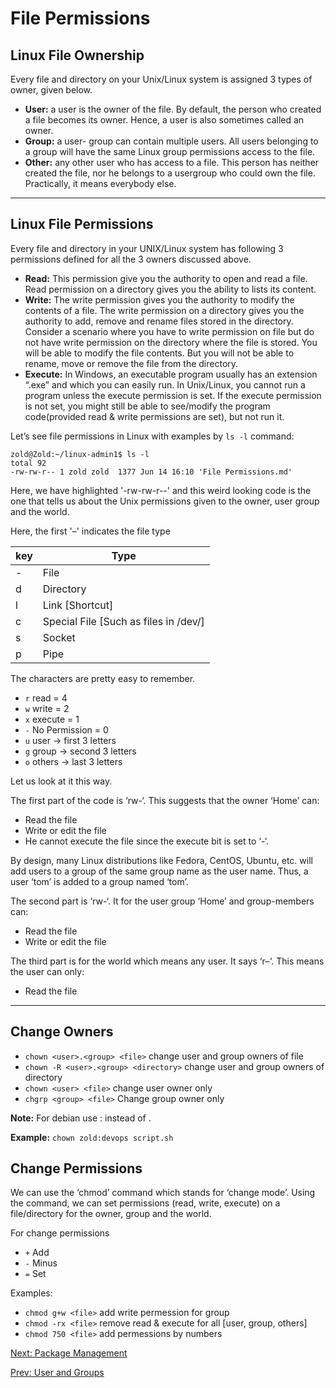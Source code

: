 # File Permissions

## Linux File Ownership

Every file and directory on your Unix/Linux system is assigned 3 types of owner, given below.

* **User:** a user is the owner of the file. By default, the person who created a file becomes its owner. Hence, a user is also sometimes called an owner.
* **Group:** a user- group can contain multiple users. All users belonging to a group will have the same Linux group permissions access to the file.
* **Other:** any other user who has access to a file. This person has neither created the file, nor he belongs to a usergroup who could own the file. Practically, it means everybody else.

***

## Linux File Permissions

Every file and directory in your UNIX/Linux system has following 3 permissions defined for all the 3 owners discussed above.

* **Read:** This permission give you the authority to open and read a file. Read permission on a directory gives you the ability to lists its content.
* **Write:** The write permission gives you the authority to modify the contents of a file. The write permission on a directory gives you the authority to add, remove and rename files stored in the directory. Consider a scenario where you have to write permission on file but do not have write permission on the directory where the file is stored. You will be able to modify the file contents. But you will not be able to rename, move or remove the file from the directory.
* **Execute:** In Windows, an executable program usually has an extension “.exe” and which you can easily run. In Unix/Linux, you cannot run a program unless the execute permission is set. If the execute permission is not set, you might still be able to see/modify the program code(provided read & write permissions are set), but not run it.

Let’s see file permissions in Linux with examples by `ls -l` command:

``` console
zold@Zold:~/linux-admin1$ ls -l
total 92
-rw-rw-r-- 1 zold zold  1377 Jun 14 16:10 'File Permissions.md'
```

Here, we have highlighted '-rw-rw-r--' and this weird looking code is the one that tells us about the Unix permissions given to the owner, user group and the world.

Here, the first '–' indicates the file type

| key | Type
| --- | ----
| -   | File
| d   | Directory
| l   | Link [Shortcut]
| c   | Special File [Such as files in /dev/]
| s   | Socket
| p   | Pipe

The characters are pretty easy to remember.

* `r` read = 4
* `w` write = 2
* `x` execute = 1
* `-` No Permission = 0
* `u` user → first 3 letters
* `g` group → second 3 letters
* `o` others → last 3 letters

Let us look at it this way.

The first part of the code is ‘rw-‘. This suggests that the owner ‘Home’ can:

* Read the file
* Write or edit the file
* He cannot execute the file since the execute bit is set to ‘-‘.

By design, many Linux distributions like Fedora, CentOS, Ubuntu, etc. will add users to a group of the same group name as the user name. Thus, a user ‘tom’ is added to a group named ‘tom’.

The second part is ‘rw-‘. It for the user group ‘Home’ and group-members can:

* Read the file
* Write or edit the file

The third part is for the world which means any user. It says ‘r–‘. This means the user can only:

* Read the file

***

## Change Owners

* `chown <user>.<group> <file>` change user and group owners of file
* `chown -R <user>.<group> <directory>` change user and group owners of directory
* `chown <user> <file>` change user owner only
* `chgrp <group> <file>` Change group owner only

**Note:** For debian use : instead of .

**Example:** `chown zold:devops script.sh`

## Change Permissions

We can use the ‘chmod’ command which stands for ‘change mode’. Using the command, we can set permissions (read, write, execute) on a file/directory for the owner, group and the world.

For change permissions

* `+` Add
* `-` Minus
* `=` Set

Examples:

* `chmod g+w <file>` add write permession for group
* `chmod -rx <file>` remove read & execute for all [user, group, others]
* `chmod 750 <file>` add permessions by numbers

[Next: Package Management](./Package%20Management.md)

[Prev: User and Groups](./User%20and%20Groups.md)
